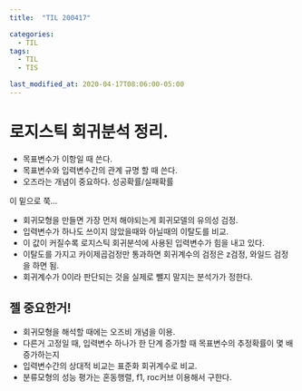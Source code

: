 ```yaml
---
title:  "TIL 200417"

categories:
  - TIL
tags:
  - TIL
  - TIS

last_modified_at: 2020-04-17T08:06:00-05:00
---
```

# 로지스틱 회귀분석 정리.
* 목표변수가 이항일 때 쓴다.
* 목표변수와 입력변수간의 관계 규명 할 때 쓴다.
* 오즈라는 개념이 중요하다. 성공확률/실패확률


이 밑으로 쭉...
* 회귀모형을 만들면 가장 먼저 해야되는게 회귀모델의 유의성 검정.
* 입력변수가 하나도 쓰이지 않았을때와 아닐때의 이탈도를 비교.
* 이 값이 커질수록 로지스틱 회귀분석에 사용된 입력변수가 힘을 내고 있다.
* 이탈도를 가지고 카이제곱검정만 통과하면 회귀계수의 검정은 z검정, 와일드 검정을 하면 됨.
* 회귀계수가 0이라 판단되는 것을 실제로 뺄지 말지는 분석가가 정한다.
## 젤 중요한거!
* 회귀모형을 해석할 때에는 오즈비 개념을 이용.
* 다른거 고정일 때, 입력변수 하나가 한 단계 증가할 때 목표변수의 추정확률이 몇 배 증가하는지
* 입력변수간의 상대적 비교는 표준화 회귀계수로 비교.
* 분류모형의 성능 평가는 혼동행렬, f1, roc커브 이용해서 구한다.
